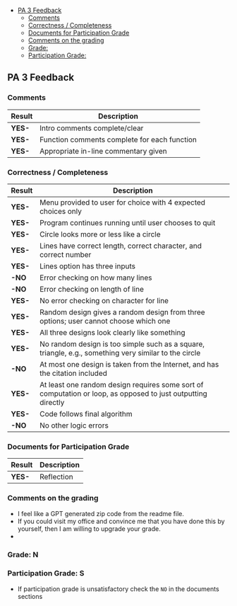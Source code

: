 - [PA 3 Feedback](#pa-3-feedback)
  - [Comments](#comments)
  - [Correctness / Completeness](#correctness--completeness)
  - [Documents for Participation Grade](#documents-for-participation-grade)
  - [Comments on the grading](#comments-on-the-grading)
  - [Grade:](#grade)
  - [Participation Grade:](#participation-grade)

## PA 3 Feedback

### Comments
| Result     | Description                                  |
|------------|----------------------------------------------|
| **YES-** | Intro comments complete/clear                |
| **YES-** | Function comments complete for each function |
| **YES-** | Appropriate in-line commentary given         |

### Correctness / Completeness
| Result    | Description                                                                                         |
|-----------|-----------------------------------------------------------------------------------------------------|
| **YES-**| Menu provided to user for choice with 4 expected choices only                                      |
| **YES-**| Program continues running until user chooses to quit                                                |
| **YES-**| Circle looks more or less like a circle                                                             |
| **YES-**| Lines have correct length, correct character, and correct number                                    |
| **YES-**| Lines option has three inputs                                                                       |
| **-NO**| Error checking on how many lines                                                                    |
| **-NO**| Error checking on length of line                                                                    |
| **YES-**| No error checking on character for line                                                             |
| **YES-**| Random design gives a random design from three options; user cannot choose which one                |
| **YES-**| All three designs look clearly like something                                                       |
| **YES-**| No random design is too simple such as a square, triangle, e.g., something very similar to the circle |
| **-NO**| At most one design is taken from the Internet, and has the citation included                        |
| **YES-**| At least one random design requires some sort of computation or loop, as opposed to just outputting directly |
| **YES-**| Code follows final algorithm                                                                        |
| **-NO**| No other logic errors                                                                               |

### Documents for Participation Grade
| Result      | Description                                                   |
|-------------|---------------------------------------------------------------|
| **YES-**  | Reflection                                                    |


### Comments on the grading
- I feel like a GPT generated zip code from the readme file. 
- If you could visit my office and convince me that you have done this by yourself, then I am willing to upgrade your grade. 
- 

### Grade: N

### Participation Grade: S
 - If participation grade is unsatisfactory check the `NO` in the documents sections
